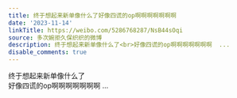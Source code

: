 ```yaml
---
title: 终于想起来新单像什么了好像四谎的op啊啊啊啊啊啊啊
date: '2023-11-14'
linkTitle: https://weibo.com/5286768287/NsB44sOqi
source: 多次婉拒久保织织的微博
description: 终于想起来新单像什么了<br>好像四谎的op啊啊啊啊啊啊啊  ...
disable_comments: true
---
```

终于想起来新单像什么了<br>好像四谎的op啊啊啊啊啊啊啊  ...